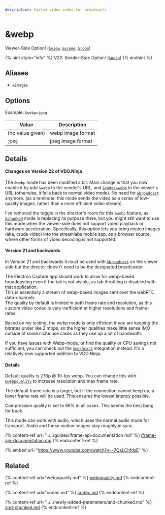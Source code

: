 ```yaml
---
description: Custom video codec for broadcasts
---
```


# \&webp

Viewer-Side Option! ([`&view`](view.md), [`&scene`](scene.md), [`&room`](../../general-settings/room.md))

{% hint style="info" %}
V22: Sender-Side Option! ([`&push`](../../source-settings/push.md))
{% endhint %}

## Aliases

* `&images`

## Options

Example: `&webp=jpeg`

| Value            | Description       |
| ---------------- | ----------------- |
| (no value given) | webp image format |
| `jpeg`           | jpeg image format |

## Details

#### Changes on Version 22 of VDO.Ninja

The `&webp` mode has been modified a bit. Main change is that you now enable it by add `&webp` to the sender's URL, and [`&codec=webp`](codec.md) to the viewer's URL (otherwise, it falls back to normal video mode). No need for [`&broadcast`](broadcast.md) anymore. (as a reminder, this mode sends the video as a series of low-quality images, rather than a more efficient video stream).

I've removed the toggle in the director's room for this `&webp` feature, as [`&chunked`](../../newly-added-parameters/and-chunked.md) mode is replacing its purpose there, but you might still want to use this mode when the viewer-side does not support video playback or hardware acceleration. Specifically, this option lets you bring motion images (aka, crude video) into the streamlabs mobile app, as a browser source, where other forms of video decoding is not supported.

#### Version 21 and backwards

In Version 21 and backwards it must be used with [`&broadcast`](broadcast.md) on the viewer side but the director doesn't need to be the designated broadcaster.

The Electron Capture app should work to allow for webp-based broadcasting even if the tab is not visible, as tab throttling is disabled with that application.\
This is essentially a stream of webp-based images sent over the webRTC data-channels.\
The quality by default is limited in both frame rate and resolution, as this custom video codec is very inefficient at higher resolutions and frame-rates.

Based on my testing, the webp mode is only efficient if you are keeping the bitrates under like 2 mbps, so the higher qualities make little sense IMO outside of some niche use cases as they use up a lot of bandwidth.

If you have issues with Webp-mode, or find the quality or CPU savings not sufficient, you can check out the [`&meshcast`](../../newly-added-parameters/and-meshcast.md) integration instead. It's a relatively new supported addition to VDO.Ninja.

#### Details

Default quality is 270p @ 10-fps webp. You can change this with [`&webpquality`](webpquality.md) to increase resolution and max frame rate.

The default frame rate is a target, but if the connection cannot keep up, a lower frame rate will be used. This ensures the lowest latency possible.

Compression quality is set to 66% in all cases. This seems the best bang for buck.

This mode can work with audio, which uses the normal audio mode for transport.  Audio and these motion images stay roughly in sync.

{% content-ref url="../../guides/iframe-api-documentation.md" %}
[iframe-api-documentation.md](../../guides/iframe-api-documentation.md)
{% endcontent-ref %}

{% embed url="https://www.youtube.com/watch?v=-7QsLChfdsE" %}

## Related

{% content-ref url="webpquality.md" %}
[webpquality.md](webpquality.md)
{% endcontent-ref %}

{% content-ref url="codec.md" %}
[codec.md](codec.md)
{% endcontent-ref %}

{% content-ref url="../../newly-added-parameters/and-chunked.md" %}
[and-chunked.md](../../newly-added-parameters/and-chunked.md)
{% endcontent-ref %}
